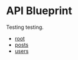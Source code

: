
# API Blueprint

Testing testing.

- [root](./root.mson)
- [posts](./endpoints/posts.mson)
- [users](./endpoints/users.mson)
